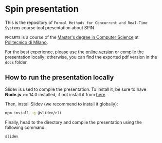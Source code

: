 # Spin presentation

This is the repository of `Formal Methods for Concurrent and Real-Time Systems` course tool presentation about SPIN

`FMC&RTS` is a course of the [Master's degree in Computer Science](https://www4.ceda.polimi.it/manifesti/manifesti/controller/ManifestoPublic.do?EVN_DETTAGLIO_RIGA_MANIFESTO=evento&aa=2023&k_cf=225&k_corso_la=481&k_indir=T2A&codDescr=088882&lang=EN&semestre=2&idGruppo=4710&idRiga=295865) at [Politecnico di Milano](https://www.polimi.it/).

For the best experience, please use the [online version](https://bramba2000.github.io/spin-presentation/) or compile the presentation locally; otherwise, you can find the exported pdf version in the `docs` folder.

## How to run the presentation locally

Slidev is used to compile the presentation. To install it, be sure to have **Node.js** >= 14.0 installed, if not install it from [here](https://nodejs.org/en/download/).

Then, install Slidev (we recommend to install it globally):

```bash
npm install -g @slidev/cli
```

Finally, head to the directory and compile the presentation using the following command:

```bash
slidev